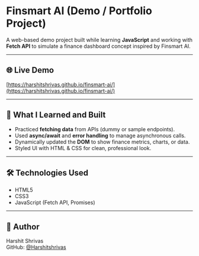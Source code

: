 # Finsmart AI (Demo / Portfolio Project)

A web-based demo project built while learning **JavaScript** and working with **Fetch API** to simulate a finance dashboard concept inspired by Finsmart AI.  

---

## 🌐 Live Demo  
[https://harshitshrivas.github.io/finsmart-ai/](https://harshitshrivas.github.io/finsmart-ai/)

---

## 🧠 What I Learned and Built

- Practiced **fetching data** from APIs (dummy or sample endpoints).  
- Used **async/await** and **error handling** to manage asynchronous calls.  
- Dynamically updated the **DOM** to show finance metrics, charts, or data.  
- Styled UI with HTML & CSS for clean, professional look.

---

## 🛠 Technologies Used

- HTML5  
- CSS3  
- JavaScript (Fetch API, Promises)  

---

## 👤 Author

Harshit Shrivas  
GitHub: [@Harshitshrivas](https://github.com/Harshitshrivas)
